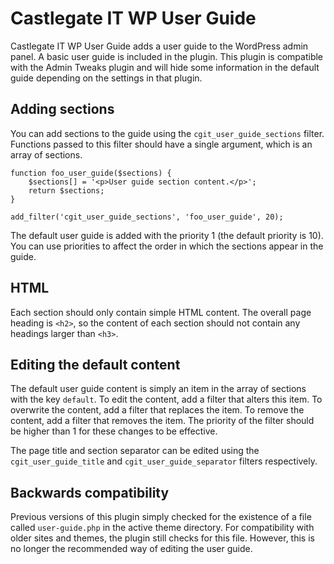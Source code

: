 # Castlegate IT WP User Guide #

Castlegate IT WP User Guide adds a user guide to the WordPress admin panel. A basic user guide is included in the plugin. This plugin is compatible with the Admin Tweaks plugin and will hide some information in the default guide depending on the settings in that plugin.

## Adding sections ##

You can add sections to the guide using the `cgit_user_guide_sections` filter. Functions passed to this filter should have a single argument, which is an array of sections.

    function foo_user_guide($sections) {
        $sections[] = '<p>User guide section content.</p>';
        return $sections;
    }

    add_filter('cgit_user_guide_sections', 'foo_user_guide', 20);

The default user guide is added with the priority 1 (the default priority is 10). You can use priorities to affect the order in which the sections appear in the guide.

## HTML ##

Each section should only contain simple HTML content. The overall page heading is `<h2>`, so the content of each section should not contain any headings larger than `<h3>`.

## Editing the default content ##

The default user guide content is simply an item in the array of sections with the key `default`. To edit the content, add a filter that alters this item. To overwrite the content, add a filter that replaces the item. To remove the content, add a filter that removes the item. The priority of the filter should be higher than 1 for these changes to be effective.

The page title and section separator can be edited using the `cgit_user_guide_title` and `cgit_user_guide_separator` filters respectively.

## Backwards compatibility ##

Previous versions of this plugin simply checked for the existence of a file called `user-guide.php` in the active theme directory. For compatibility with older sites and themes, the plugin still checks for this file. However, this is no longer the recommended way of editing the user guide.
